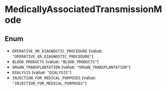 # MedicallyAssociatedTransmissionMode

## Enum

* `OPERATIVE_OR_DIAGNOSTIC_PROCEDURE` (value: `"OPERATIVE_OR_DIAGNOSTIC_PROCEDURE"`)
* `BLOOD_PRODUCTS` (value: `"BLOOD_PRODUCTS"`)
* `ORGAN_TRANSPLANTATION` (value: `"ORGAN_TRANSPLANTATION"`)
* `DIALYSIS` (value: `"DIALYSIS"`)
* `INJECTION_FOR_MEDICAL_PURPOSES` (value: `"INJECTION_FOR_MEDICAL_PURPOSES"`)
